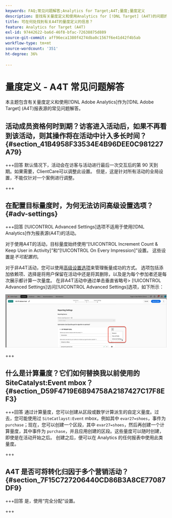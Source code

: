 ```yaml
---
keywords: FAQ;常见问题解答;Analytics for Target;A4T;量度;量度定义
description: 查找有关量度定义和使用Analytics for [!DNL Target] (A4T)的问题的答案。 A4T允许您将Analytics报表与Adobe [!DNL Target] 活动结合使用。
title: 可在何处找到有关A4T的量度定义的信息？
feature: Analytics for Target (A4T)
exl-id: 97442622-ba6d-46f8-bfac-72638875d889
source-git-commit: aff96eca1380f4274dba0c1567f6e41d42f4b5ab
workflow-type: tm+mt
source-wordcount: '351'
ht-degree: 36%

---
```


# 量度定义 - A4T 常见问题解答

本主题包含有关量度定义和使用[!DNL Adobe Analytics]作为[!DNL Adobe Target] (A4T)报表源的常见问题解答。

## 活动成员资格何时到期？访客进入活动后，如果不再看到该活动，则其操作将在活动中计入多长时间？ {#section_41B4958F33534E4B96DEE0C981227A79}

+++回答
默认情况下，活动会在访客与活动进行最后一次交互后的第 90 天到期。如果需要，ClientCare可以调整此设置。 但是，这是针对所有活动的全局设置，不能仅针对一个案例进行调整。

+++

## 在配置目标量度时，为何无法访问高级设置选项？ {#adv-settings}

+++回答
[!UICONTROL Advanced Settings]选项不适用于使用[!DNL Analytics]作为报表源(A4T)的活动。

对于使用A4T的活动，目标量度始终使用“[!UICONTROL Increment Count & Keep User in Activity]”和“[!UICONTROL On Every Impression]”设置。 这些设置是&#x200B;*不可配置的*。

对于非A4T活动，您可以使用[高级设置选项](/help/main/c-activities/r-success-metrics/success-metrics.md#section_7CE95A2FA8F5438E936C365A6D43BC5B)来管理衡量成功的方式。 选项包括添加依赖项、选择是将用户保留在活动中还是将其删除，以及是为每个参加者还是每次展示都计算一次量度。 在非A4T活动中通过单击垂直省略号> [!UICONTROL Advanced Settings]访问[!UICONTROL Advanced Settings]选项，如下所示：

![高级设置](/help/main/c-activities/r-success-metrics/assets/advanced-settings.png)

+++

## 什么是计算量度？它们如何替换我以前使用的SiteCatalyst:Event mbox？ {#section_D59F4719E6B94758A2187427C17F8EF3}

+++回答
通过计算量度，您可以创建从区段或数学计算派生的自定义量度。过去，您可能使用过 `SiteCatlayst:Event` mbox，例如其中 `evar27=shoes`，事件为 `purchase`；现在，您可以创建一个区段，其中 `evar27=shoes`，然后再创建一个计算量度，其中事件为 `purchase`，并且应用创建的区段。这些量度可以随时创建，即使是在活动开始之后。 创建之后，便可以在 Analytics 的任何报表中使用此类量度。

+++

## A4T 是否可将转化归因于多个营销活动？ {#section_7F15C727206440CD86B3A8CE77087DF9}

+++回答
是，使用“完全分配”设置。

+++
